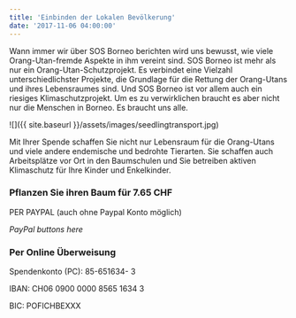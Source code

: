 ```yaml
---
title: 'Einbinden der Lokalen Bevölkerung'
date: '2017-11-06 04:00:00'
---
```

Wann immer wir über SOS Borneo berichten wird uns bewusst, wie viele Orang-Utan-fremde Aspekte in ihm vereint sind. SOS Borneo ist mehr als nur ein Orang-Utan-Schutzprojekt. Es verbindet eine Vielzahl unterschiedlichster Projekte, die Grundlage für die Rettung der Orang-Utans und ihres Lebensraumes sind. Und SOS Borneo ist vor allem auch ein riesiges Klimaschutzprojekt. Um es zu verwirklichen braucht es aber nicht nur die Menschen in Borneo. Es braucht uns alle.

![]({{ site.baseurl }}/assets/images/seedlingtransport.jpg)
 
Mit Ihrer Spende schaffen Sie nicht nur Lebensraum für die Orang-Utans und viele andere endemische und bedrohte Tierarten. Sie schaffen auch Arbeitsplätze vor Ort in den Baumschulen und Sie betreiben aktiven Klimaschutz für Ihre Kinder und Enkelkinder.

### Pflanzen Sie ihren Baum für 7.65 CHF
 
PER PAYPAL (auch ohne Paypal Konto möglich)

*PayPal buttons here*


### Per Online Überweisung

Spendenkonto (PC): 85-651634- 3

IBAN: CH06 0900 0000 8565 1634 3

BIC: POFICHBEXXX